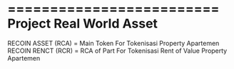 =========================
Project Real World Asset
=========================
RECOIN ASSET (RCA) = Main Token For Tokenisasi Property Apartemen
RECOIN RENCT (RCR) = RCA of Part For Tokenisasi Rent of Value Property Apartemen
